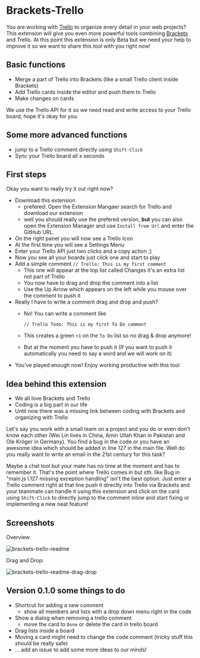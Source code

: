 # Brackets-Trello

You are working with [Trello](http://trello.com) to organize every detail in your web projects? This extension will give you even more powerful tools combining [Brackets](http://brackets.io) and Trello. At this point this extension is only Beta but we need your help to improve it so we want to share this tool with you right now!

## Basic functions

- Merge a part of Trello into Brackets (like a small Trello client inside Brackets)
- Add Trello cards inside the editor and push them to Trello
- Make changes on cards

We use the Trello API for it so we need read and write access to your Trello board, hope it's okay for you. 

## Some more advanced functions

- jump to a Trello comment directly using `Shift-Click` 
- Sync your Trello board all x seconds

## First steps

Okay you want to really try it out right now?

- Download this extension
	- prefered: Open the Extension Mangaer search for Trello and download our extension
	- well you should really use the prefered version,
		**but** you can also open the Extension Manager
		and use `Install from Url` and enter the GitHub URL.
- On the right panel you will now see a Trello Icon
- At the first time you will see a Settings Menu
- Enter your Trello API just two clicks and a copy action ;)
- Now you see all your boards just click one and start to play 
- Add a simple comment `// Trello: This is my first comment`
	- This one will appear at the top list called Changes it's an extra list not part of Trello
	- You now have to drag and drop the comment into a list
	- Use the Up Arrow which appears on the left while you mouse over the comment to push it
- Really I have to write a comment drag and drop and push?
	- No! You can write a comment like 
		
		`// Trello Todo: This is my first To Do comment`
	- This creates a green `+1` on the `To Do` list so no drag & drop anymore!
	- But at the moment you have to push it (If you want to push it automatically you need to say a word and we will work on it)
- You've played enough now! Enjoy working productive with this tool

## Idea behind this extension

- We all love Brackets and Trello
- Coding is a big part in our life
- Until now there was a missing link between coding with Brackets and organizing with Trello

Let's say you work with a small team on a project and you do or even don't know each other (Wei Lin lives in China, Amin Ullah Khan in Pakistan and Ole Kröger in Germany). You find a bug in the code or you have an awesome idea which should be added in line 127 in the main file. Well do you really want to write an email in the 21st century for this task?

Maybe a chat tool but your mate has no time at the moment and has to remember it. That's the point where Trello comes in but sth. like Bug in "main.js l.127 missing exception handling" isn't the best option. Just enter a Trello comment right at that line push it directly into Trello via Brackets and your teammate can handle it using this extension and click on the card using `Shift-Click` to directly jump to the comment inline and start fixing or implementing a new neat feature! 

## Screenshots
Overview:

![brackets-trello-readme](https://cloud.githubusercontent.com/assets/4931746/6921326/70fb0af2-d7c4-11e4-9794-4de6719e4b9d.png)

Drag and Drop:

![brackets-trello-readme-drag-drop](https://cloud.githubusercontent.com/assets/4931746/6921359/a7682fd4-d7c4-11e4-88e9-3e5791ffa886.png)


## Version 0.1.0 some things to do

- Shortcut for adding a new comment
	- show all members and lists with a drop down menu right in the code
- Show a dialog when removing a trello comment
	- move the card to `Done` or delete the card in trello board
- Drag lists inside a board
- Moving a card might need to change the code comment (tricky stuff this should be really safe)
- ... add an issue to add some more ideas to our minds!


